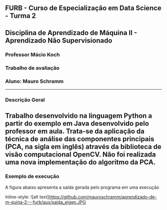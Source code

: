 ## FURB - Curso de Especialização em Data Science  - Turma 2
## Disciplina de Aprendizado de Máquina II - Aprendizado Não Supervisionado
### Professor Mácio Koch
### Trabalho de avaliação 
### Aluno: Mauro Schramm
-------------------

### Descrição Geral
Trabalho desenvolvido na linguagem Python a partir do exemplo em Java desenvolvido pelo professor em aula. Trata-se da aplicação da técnica de análise das componentes principais (PCA, na sigla em inglês) através da biblioteca de visão computacional OpenCV. Não foi realizada uma nova implementação do algoritmo da PCA.
---------------

### Exemplo de execução
A figura abaixo apresenta a saída gerada pelo programa em uma execução

Inline-style: 
![alt text]https://github.com/mauroschramm/aprendizado-de-m-quina-2---furb/aux/saida_eigen.JPG
